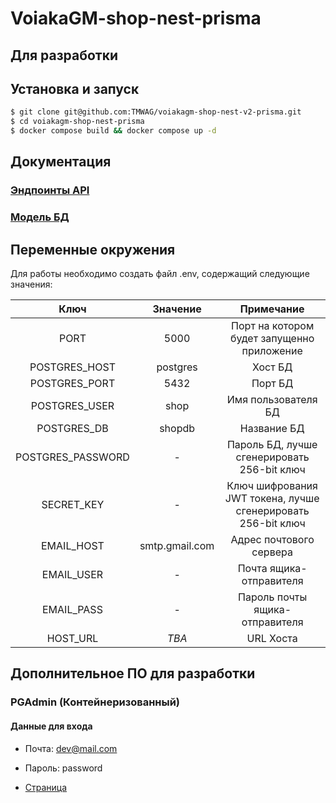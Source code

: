 # VoiakaGM-shop-nest-prisma

## Для разработки

## Установка и запуск

``` bash
$ git clone git@github.com:TMWAG/voiakagm-shop-nest-v2-prisma.git
$ cd voiakagm-shop-nest-prisma
$ docker compose build && docker compose up -d
```

## Документация

### [Эндпоинты API](http://localhost:5000/api/docs)

### [Модель БД]()

## Переменные окружения

Для работы необходимо создать файл .env, содержащий следующие значения:

Ключ|Значение|Примечание
:---:|:---:|:---:
PORT|5000|Порт на котором будет запущенно приложение
POSTGRES_HOST|postgres|Хост БД
POSTGRES_PORT|5432|Порт БД
POSTGRES_USER|shop|Имя пользователя БД
POSTGRES_DB|shopdb|Название БД
POSTGRES_PASSWORD| - |Пароль БД, лучше сгенерировать 256-bit ключ
SECRET_KEY| - |Ключ шифрования JWT токена, лучше сгенерировать 256-bit ключ
EMAIL_HOST|smtp.gmail.com|Адрес почтового сервера
EMAIL_USER| - |Почта ящика-отправителя
EMAIL_PASS| - |Пароль почты ящика-отправителя
HOST_URL|*TBA*|URL Хоста

## Дополнительное ПО для разработки

### PGAdmin (Контейнеризованный)

#### Данные для входа 

+ Почта: dev@mail.com

+ Пароль: password

+ [Страница](http://localhost:5050)